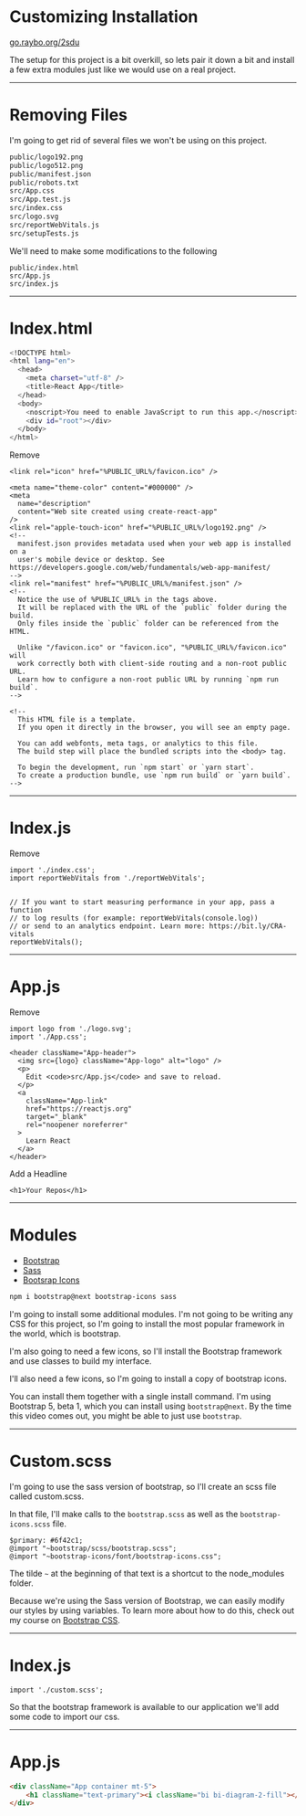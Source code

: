 <!-- .slide: data-state="layout-title" class="bg-dark"-->
# Customizing Installation

<div class="slide-link"><a href="https://go.raybo.org/2sdu"><i class="fab fa-slideshare"></i> go.raybo.org/2sdu</a></div>

> >

The setup for this project is a bit overkill, so lets pair it down a bit and install a few extra modules just like we would use on a real project.

---
<!-- .slide: data-state="layout-title" class="bg-dark"-->
# Removing Files

> >

I'm going to get rid of several files we won't be using on this project.

```bash
public/logo192.png
public/logo512.png
public/manifest.json
public/robots.txt
src/App.css
src/App.test.js
src/index.css
src/logo.svg
src/reportWebVitals.js
src/setupTests.js
```

We'll need to make some modifications to the following

```
public/index.html
src/App.js
src/index.js
```
---
<!-- .slide: data-state="layout-title" class="bg-dark"-->
# Index.html

> >

```bash
<!DOCTYPE html>
<html lang="en">
  <head>
    <meta charset="utf-8" />
    <title>React App</title>
  </head>
  <body>
    <noscript>You need to enable JavaScript to run this app.</noscript>
    <div id="root"></div>
  </body>
</html>
```

Remove

```
<link rel="icon" href="%PUBLIC_URL%/favicon.ico" />

<meta name="theme-color" content="#000000" />
<meta
  name="description"
  content="Web site created using create-react-app"
/>
<link rel="apple-touch-icon" href="%PUBLIC_URL%/logo192.png" />
<!--
  manifest.json provides metadata used when your web app is installed on a
  user's mobile device or desktop. See https://developers.google.com/web/fundamentals/web-app-manifest/
-->
<link rel="manifest" href="%PUBLIC_URL%/manifest.json" />
<!--
  Notice the use of %PUBLIC_URL% in the tags above.
  It will be replaced with the URL of the `public` folder during the build.
  Only files inside the `public` folder can be referenced from the HTML.

  Unlike "/favicon.ico" or "favicon.ico", "%PUBLIC_URL%/favicon.ico" will
  work correctly both with client-side routing and a non-root public URL.
  Learn how to configure a non-root public URL by running `npm run build`.
-->

<!--
  This HTML file is a template.
  If you open it directly in the browser, you will see an empty page.

  You can add webfonts, meta tags, or analytics to this file.
  The build step will place the bundled scripts into the <body> tag.

  To begin the development, run `npm start` or `yarn start`.
  To create a production bundle, use `npm run build` or `yarn build`.
-->
```

---
<!-- .slide: data-state="layout-title" class="bg-dark"-->
# Index.js

> >

Remove

```
import './index.css';
import reportWebVitals from './reportWebVitals';


// If you want to start measuring performance in your app, pass a function
// to log results (for example: reportWebVitals(console.log))
// or send to an analytics endpoint. Learn more: https://bit.ly/CRA-vitals
reportWebVitals();
```

---
<!-- .slide: data-state="layout-title" class="bg-dark"-->
# App.js

> >

Remove

```
import logo from './logo.svg';
import './App.css';

<header className="App-header">
  <img src={logo} className="App-logo" alt="logo" />
  <p>
    Edit <code>src/App.js</code> and save to reload.
  </p>
  <a
    className="App-link"
    href="https://reactjs.org"
    target="_blank"
    rel="noopener noreferrer"
  >
    Learn React
  </a>
</header>
```

Add a Headline

```
<h1>Your Repos</h1>
```

---

# Modules

- [Bootstrap](https://getbootstrap.com/)
- [Sass](https://sass-lang.com/)
- [Bootsrap Icons](https://icons.getbootstrap.com/)


```bash
npm i bootstrap@next bootstrap-icons sass
```

> >

I'm going to install some additional modules. I'm not going to be writing any CSS for this project, so I'm going to install the most popular framework in the world, which is bootstrap.

I'm also going to need a few icons, so I'll install the Bootstrap framework and use classes to build my interface.

I'll also need a few icons, so I'm going to install a copy of bootstrap icons.

You can install them together with a single install command. I'm using Bootstrap 5, beta 1, which you can install using `bootstrap@next`. By the time this video comes out, you might be able to just use `bootstrap`. 

---
<!-- .slide: data-state="layout-title" class="bg-dark"-->
# Custom.scss

> >

I'm going to use the sass version of bootstrap, so I'll create an scss file called custom.scss.

In that file, I'll make calls to the `bootstrap.scss` as well as the `bootstrap-icons.scss` file.

```
$primary: #6f42c1;
@import "~bootstrap/scss/bootstrap.scss";
@import "~bootstrap-icons/font/bootstrap-icons.css";
```

The tilde `~` at the beginning of that text is a shortcut to the node_modules folder.

Because we're using the Sass version of Bootstrap, we can easily modify our styles by using variables. To learn more about how to do this, check out my course on [Bootstrap CSS](). 

---
<!-- .slide: data-state="layout-title" class="bg-dark"-->
# Index.js

```
import './custom.scss';
```
So that the bootstrap framework is available to our application we'll add some code to import our css.


---
<!-- .slide: data-state="layout-title" class="bg-dark"-->

# App.js

```html
<div className="App container mt-5">
    <h1 className="text-primary"><i className="bi bi-diagram-2-fill"></i>  Repos</h1>
</div>
```